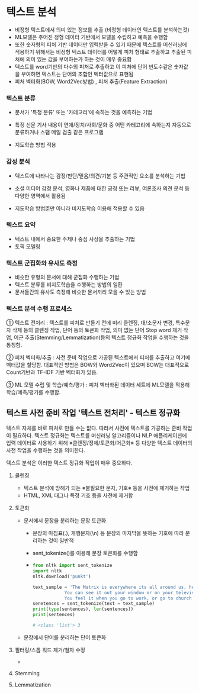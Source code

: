 # 텍스트 분석

- 비정형 텍스트에서 의미 있는 정보를 추출 (비정형 데이터인 텍스트를 분석하는것)
- ML모델은 주어진 정형 데이터 기반에서 모델을 수립하고 예측을 수행함
- 또한 숫자형의 피처 기반 데이터만 입력받을 수 있기 때문에 텍스트를 머신러닝에 적용하기 위해서는 비정형 텍스트 데이터를 어떻게 피처 형태로 추출하고 추출된 피처에 의미 있는 값을 부여하는가 하는 것이 매우 중요함
- 텍스트를 word기반의 다수의 피처로 추출하고 이 피처에 단어 빈도수같은 숫자값을 부여하면 텍스트는 단어의 조합인 벡터값으로 표현됨 
- 피처 벡터화(BOW, Word2Vec방법) , 피처 추출(Feature Extraction)



### 텍스트 분류

- 문서가 '특정 분류' 또는 '카테고리'에 속하는 것을 예측하는 기법

- 특정 신문 기사 내용이 연애/정치/사회/문화 중 어떤 카테고리에 속하는지 자동으로 분류하거나 스팸 메일 검출 같은 프로그램

- 지도학습 방법 적용

  

### 감성 분석

- 텍스트에 나타나는 감정/판단/믿음/의견/기분 등 주관적인 요소를 분석하는 기법

- 소셜 미디어 감정 분석, 영화나 제품에 대한 긍정 또는 리뷰, 여론조사 의견 분석 등 다양한 영역에서 활용됨 

- 지도학습 방법뿐만 아니라 비지도학습 이용해 적용할 수 있음

  

### 텍스트 요약

- 텍스트 내에서 중요한 주제나 중심 사상을 추출하는 기법 
- 토픽 모델링



### 텍스트 군집화와 유사도 측정 

- 비슷한 유형의 문서에 대해 군집화 수행하는 기법
- 텍스트 분류를 비지도학습을 수행하는 방법의 일환
- 문서들간의 유사도 측정해 비슷한 문서끼리 모을 수 있는 방법



### 텍스트 분석 수행 프로세스

① 텍스트 전처리 : 텍스트를 피처로 만들기 전에 미리 클렌징, 대/소문자 변경, 특수문자 삭제 등의 클렌징 작업, 단어 등의 토큰화 작업, 의미 없는 단어 Stop word 제거 작업, 어근 추출(Stemming/Lemmatization)등의 텍스트 정규화 작업을 수행하는 것을 통칭함.

② 피처 벡터화/추출 : 사전 준비 작업으로 가공된 텍스트에서 피처를 추출하고 여기에 벡터값을 할당함. 대표적인 방법은 BOW와 Word2Vec이 있으며 BOW는 대표적으로 Count기반과 TF-IDF 기반 벡터화가 있음.

③  ML 모델 수립 및 학습/예측/평가 : 피처 벡터화된 데이터 세트에 ML모델을 적용해 학습/예측/평가를 수행함. 







## 텍스트 사전 준비 작업 '텍스트 전처리' - 텍스트 정규화

텍스트 자체를 바로 피처로 만들 수는 없다. 따라서 사전에 텍스트를 가공하는 준비 작업이 필요하다. 텍스트 정규화는 텍스트를 머신러닝 알고리즘이나 NLP 애플리케이션에 입력 데이터로 사용하기 위해 ※클렌징/정제/토큰화/어근화※ 등 다양한 텍스트 데이터의 사전 작업을 수행하는 것을 의미한다. 

텍스트 분석은 이러한 텍스트 정규화 작업이 매우 중요하다. 

1) 클렌징

   - 텍스트 분석에 방해가 되는 ※불필요한 문자, 기호※ 등을 사전에 제거하는 작업
   - HTML, XML 태그나 특정 기호 등을 사전에 제거함 

2) 토큰화

   - 문서에서 문장을 분리하는 문장 토큰화

     - 문장의 마침표(.), 개행문자(\n) 등 문장의 마지막을 뜻하는 기호에 따라 분리하는 것이 일반적

     - sent_tokenize()를 이용해 문장 토큰화를 수행함 

     - ```python
       from nltk import sent_tokenize
       import nltk
       nltk.download('punkt')
       
       text_sample = 'The Matrix is everywhere its all around us, here even in this room.\
       			   You can see it out your window or on your television.\
       			   You feel it when you go to work, or go to church or pay your taxes.'
       senetences = sent_tokenize(text = text_sample)
       print(type(sentences), len(sentences))
       print(sentences)
       
       # <class 'list'> 3
       ```

   - 문장에서 단어를 분리하는 단어 토큰화

3) 필터링/스톱 워드 제거/철자 수정

   - 

4) Stemming

5) Lemmatization









